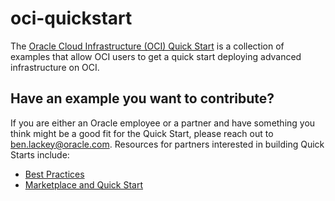 # oci-quickstart

The [Oracle Cloud Infrastructure (OCI) Quick Start](https://github.com/oracle?q=quickstart) is a collection of examples that allow OCI users to get a quick start deploying advanced infrastructure on OCI.

## Have an example you want to contribute?
If you are either an Oracle employee or a partner and have something you think might be a good fit for the Quick Start, please reach out to ben.lackey@oracle.com.  Resources for partners interested in building Quick Starts include:
* [Best Practices](partners/Best%20Practices.md)
* [Marketplace and Quick Start](partners/Marketplace%20and%20Quick%20Start.md)
